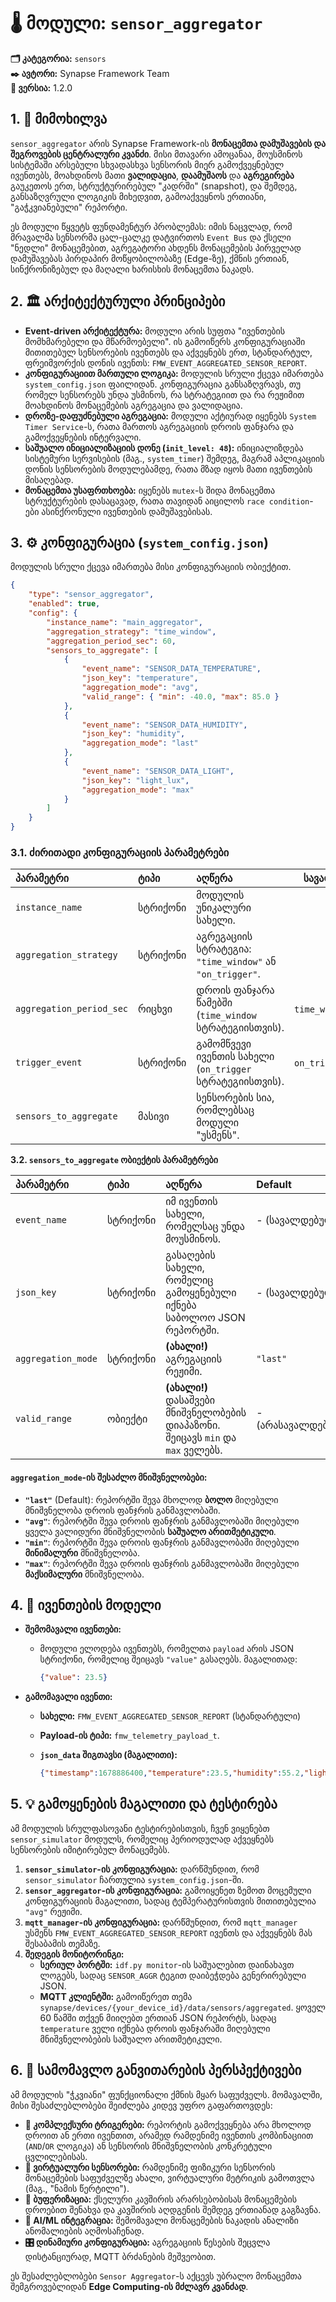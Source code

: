 # 🌡️ მოდული: `sensor_aggregator`

**🗂️ კატეგორია:** `sensors`  
**✒️ ავტორი:** Synapse Framework Team  
**🔖 ვერსია:** 1.2.0

## 1. 📜 მიმოხილვა

`sensor_aggregator` არის Synapse Framework-ის **მონაცემთა დამუშავების და შეგროვების ცენტრალური კვანძი**. მისი მთავარი ამოცანაა, მოუსმინოს სისტემაში არსებული სხვადასხვა სენსორის მიერ გამოქვეყნებულ ივენთებს, მოახდინოს მათი **ვალიდაცია**, **დაამუშაოს** და **აგრეგირება** გაუკეთოს ერთ, სტრუქტურირებულ "კადრში" (snapshot), და შემდეგ, განსაზღვრული ლოგიკის მიხედვით, გამოაქვეყნოს ერთიანი, "გაჭკვიანებული" რეპორტი.

ეს მოდული წყვეტს ფუნდამენტურ პრობლემას: იმის ნაცვლად, რომ მრავალმა სენსორმა ცალ-ცალკე დატვირთოს `Event Bus` და ქსელი "ნედლი" მონაცემებით, აგრეგატორი ახდენს მონაცემების პირველად დამუშავებას პირდაპირ მოწყობილობაზე (Edge-ზე), ქმნის ერთიან, სინქრონიზებულ და მაღალი ხარისხის მონაცემთა ნაკადს.

## 2. 🏛️ არქიტექტურული პრინციპები

- **Event-driven არქიტექტურა:** მოდული არის სუფთა "ივენთების მომხმარებელი და მწარმოებელი". ის გამოიწერს კონფიგურაციაში მითითებულ სენსორების ივენთებს და აქვეყნებს ერთ, სტანდარტულ, ფრეიმვორქის დონის ივენთს: `FMW_EVENT_AGGREGATED_SENSOR_REPORT`.
- **კონფიგურაციით მართული ლოგიკა:** მოდულის სრული ქცევა იმართება `system_config.json` ფაილიდან. კონფიგურაცია განსაზღვრავს, თუ რომელ სენსორებს უნდა უსმინოს, რა სტრატეგიით და რა რეჟიმით მოახდინოს მონაცემების აგრეგაცია და ვალიდაცია.
- **დროზე-დაფუძნებული აგრეგაცია:** მოდული აქტიურად იყენებს `System Timer Service`-ს, რათა მართოს აგრეგაციის დროის ფანჯარა და გამოქვეყნების ინტერვალი.
- **საშუალო ინიციალიზაციის დონე (`init_level: 48`):** ინიციალიზდება სისტემური სერვისების (მაგ., `system_timer`) შემდეგ, მაგრამ აპლიკაციის დონის სენსორების მოდულებამდე, რათა მზად იყოს მათი ივენთების მისაღებად.
- **მონაცემთა უსაფრთხოება:** იყენებს `mutex`-ს შიდა მონაცემთა სტრუქტურების დასაცავად, რათა თავიდან აიცილოს `race condition`-ები ასინქრონული ივენთების დამუშავებისას.

## 3. ⚙️ კონფიგურაცია (`system_config.json`)

მოდულის სრული ქცევა იმართება მისი კონფიგურაციის ობიექტით.

```json
{
    "type": "sensor_aggregator",
    "enabled": true,
    "config": {
        "instance_name": "main_aggregator",
        "aggregation_strategy": "time_window",
        "aggregation_period_sec": 60,
        "sensors_to_aggregate": [
            {
                "event_name": "SENSOR_DATA_TEMPERATURE",
                "json_key": "temperature",
                "aggregation_mode": "avg",
                "valid_range": { "min": -40.0, "max": 85.0 }
            },
            {
                "event_name": "SENSOR_DATA_HUMIDITY",
                "json_key": "humidity",
                "aggregation_mode": "last"
            },
            {
                "event_name": "SENSOR_DATA_LIGHT",
                "json_key": "light_lux",
                "aggregation_mode": "max"
            }
        ]
    }
}
```

### 3.1. ძირითადი კონფიგურაციის პარამეტრები

| პარამეტრი | ტიპი | აღწერა | სავალდებულო |
| :--- | :--- | :--- | :---: |
| `instance_name` | სტრიქონი | მოდულის უნიკალური სახელი. | ✅ |
| `aggregation_strategy` | სტრიქონი | აგრეგაციის სტრატეგია: `"time_window"` ან `"on_trigger"`. | ✅ |
| `aggregation_period_sec` | რიცხვი | დროის ფანჯარა წამებში (`time_window` სტრატეგიისთვის). | `time_window`-სთვის |
| `trigger_event` | სტრიქონი | გამომწვევი ივენთის სახელი (`on_trigger` სტრატეგიისთვის). | `on_trigger`-ისთვის |
| `sensors_to_aggregate` | მასივი | სენსორების სია, რომლებსაც მოდული "უსმენს". | ✅ |

**3.2. `sensors_to_aggregate` ობიექტის პარამეტრები**

| პარამეტრი | ტიპი | აღწერა | Default |
| :--- | :--- | :--- | :--- |
| `event_name` | სტრიქონი | იმ ივენთის სახელი, რომელსაც უნდა მოუსმინოს. | - (სავალდებულო) |
| `json_key` | სტრიქონი | გასაღების სახელი, რომელიც გამოყენებული იქნება საბოლოო JSON რეპორტში. | - (სავალდებულო) |
| `aggregation_mode` | სტრიქონი | **(ახალი!)** აგრეგაციის რეჟიმი. | `"last"` |
| `valid_range` | ობიექტი | **(ახალი!)** დასაშვები მნიშვნელობების დიაპაზონი. შეიცავს `min` და `max` ველებს. | - (არასავალდებულო) |

#### **`aggregation_mode`-ის შესაძლო მნიშვნელობები:**

- **`"last"`** (Default): რეპორტში შევა მხოლოდ **ბოლო** მიღებული მნიშვნელობა დროის ფანჯრის განმავლობაში.
- **`"avg"`**: რეპორტში შევა დროის ფანჯრის განმავლობაში მიღებული ყველა ვალიდური მნიშვნელობის **საშუალო არითმეტიკული**.
- **`"min"`**: რეპორტში შევა დროის ფანჯრის განმავლობაში მიღებული **მინიმალური** მნიშვნელობა.
- **`"max"`**: რეპორტში შევა დროის ფანჯრის განმავლობაში მიღებული **მაქსიმალური** მნიშვნელობა.

## 4. 📢 ივენთების მოდელი

- **შემომავალი ივენთები:**
  - მოდული ელოდება ივენთებს, რომელთა `payload` არის JSON სტრიქონი, რომელიც შეიცავს `"value"` გასაღებს. მაგალითად:

    ```json
    {"value": 23.5}
    ```

- **გამომავალი ივენთი:**
  - **სახელი:** `FMW_EVENT_AGGREGATED_SENSOR_REPORT` (სტანდარტული)
  - **Payload-ის ტიპი:** `fmw_telemetry_payload_t`.
  - **`json_data` შიგთავსი (მაგალითი):**

    ```json
    {"timestamp":1678886400,"temperature":23.5,"humidity":55.2,"light_lux":350}
    ```

## 5. 💡 გამოყენების მაგალითი და ტესტირება

ამ მოდულის სრულფასოვანი ტესტირებისთვის, ჩვენ ვიყენებთ `sensor_simulator` მოდულს, რომელიც პერიოდულად აქვეყნებს სენსორების იმიტირებულ მონაცემებს.

1. **`sensor_simulator`-ის კონფიგურაცია:** დარწმუნდით, რომ `sensor_simulator` ჩართულია `system_config.json`-ში.
2. **`sensor_aggregator`-ის კონფიგურაცია:** გამოიყენეთ ზემოთ მოცემული კონფიგურაციის მაგალითი, სადაც ტემპერატურისთვის მითითებულია `"avg"` რეჟიმი.
3. **`mqtt_manager`-ის კონფიგურაცია:** დარწმუნდით, რომ `mqtt_manager` უსმენს `FMW_EVENT_AGGREGATED_SENSOR_REPORT` ივენთს და აქვეყნებს მას შესაბამის თემაზე.
4. **შედეგის მონიტორინგი:**
    - **სერიულ პორტში:** `idf.py monitor`-ის საშუალებით დაინახავთ ლოგებს, სადაც `SENSOR_AGGR` ტეგით დაიბეჭდება გენერირებული JSON.
    - **MQTT კლიენტში:** გამოიწერეთ თემა `synapse/devices/{your_device_id}/data/sensors/aggregated`. ყოველ 60 წამში თქვენ მიიღებთ ერთიან JSON რეპორტს, სადაც `temperature` ველი იქნება დროის ფანჯარაში მიღებული მნიშვნელობების საშუალო არითმეტიკული.

## 6. 🚀 სამომავლო განვითარების პერსპექტივები

ამ მოდულის "ჭკვიანი" ფუნქციონალი ქმნის მყარ საფუძველს. მომავალში, მისი შესაძლებლობები შეიძლება კიდევ უფრო გაფართოვდეს:

- **🔄 კომპლექსური ტრიგერები:** რეპორტის გამოქვეყნება არა მხოლოდ დროით ან ერთი ივენთით, არამედ რამდენიმე ივენთის კომბინაციით (`AND`/`OR` ლოგიკა) ან სენსორის მნიშვნელობის კონკრეტული ცვლილებისას.
- **🧩 ვირტუალური სენსორები:** რამდენიმე ფიზიკური სენსორის მონაცემების საფუძველზე ახალი, ვირტუალური მეტრიკის გამოთვლა (მაგ., "ნამის წერტილი").
- **💾 ბუფერიზაცია:** ქსელური კავშირის არარსებობისას მონაცემების დროებით შენახვა და კავშირის აღდგენის შემდეგ ერთიანად გაგზავნა.
- **🤖 AI/ML ინტეგრაცია:** შემომავალი მონაცემების ნაკადის ანალიზი ანომალიების აღმოსაჩენად.
- **🎛️ დინამიური კონფიგურაცია:** აგრეგაციის წესების შეცვლა დისტანციურად, MQTT ბრძანების მეშვეობით.

ეს შესაძლებლობები `Sensor Aggregator`-ს აქცევს უბრალო მონაცემთა შემგროვებლიდან **Edge Computing-ის მძლავრ კვანძად**.
